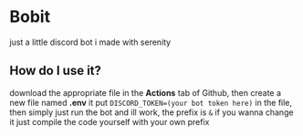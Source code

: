 # Bobit

just a little discord bot i made with serenity

## How do I use it?

download the appropriate file in the **Actions** tab of Github, then create a new file named **.env** it put ```DISCORD_TOKEN=(your bot token here)``` in the file, then simply just run the bot and ill work, the prefix is `&` if you wanna change it just compile the code yourself with your own prefix
